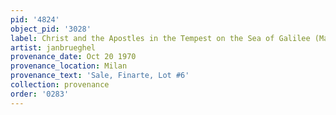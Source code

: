 ```yaml
---
pid: '4824'
object_pid: '3028'
label: Christ and the Apostles in the Tempest on the Sea of Galilee (Madrid)
artist: janbrueghel
provenance_date: Oct 20 1970
provenance_location: Milan
provenance_text: 'Sale, Finarte, Lot #6'
collection: provenance
order: '0283'
---
```

